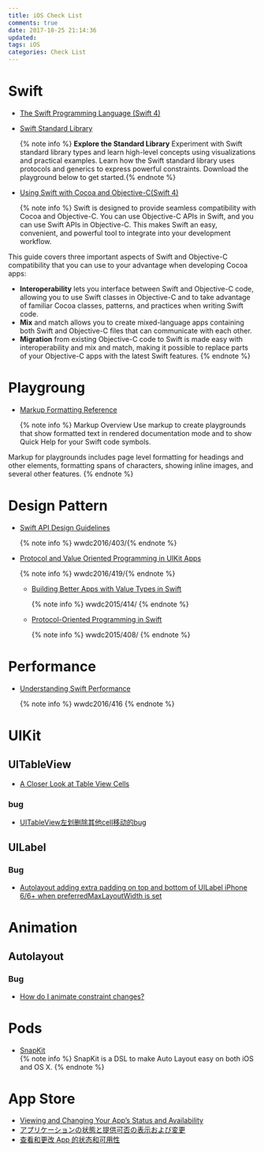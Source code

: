 ```yaml
---
title: iOS Check List
comments: true
date: 2017-10-25 21:14:36
updated:
tags: iOS
categories: Check List
---
```


# Swift
* [The Swift Programming Language (Swift 4)](https://developer.apple.com/library/content/documentation/Swift/Conceptual/Swift_Programming_Language/index.html#//apple_ref/doc/uid/TP40014097-CH3-ID0)

* [Swift Standard Library](https://developer.apple.com/documentation/swift)

	{% note info %} **Explore the Standard Library**
Experiment with Swift standard library types and learn high-level concepts using visualizations and practical examples. Learn how the Swift standard library uses protocols and generics to express powerful constraints. Download the playground below to get started.{% endnote %}
<!-- more -->

* [Using Swift with Cocoa and Objective-C(Swift 4)](https://developer.apple.com/library/content/documentation/Swift/Conceptual/BuildingCocoaApps/index.html#//apple_ref/doc/uid/TP40014216-CH2-ID0)
	
	{% note info %}
Swift is designed to provide seamless compatibility with Cocoa and Objective-C. You can use Objective-C APIs in Swift, and you can use Swift APIs in Objective-C. This makes Swift an easy, convenient, and powerful tool to integrate into your development workflow.

This guide covers three important aspects of Swift and Objective-C compatibility that you can use to your advantage when developing Cocoa apps:

* **Interoperability** lets you interface between Swift and Objective-C code, allowing you to use Swift classes in Objective-C and to take advantage of familiar Cocoa classes, patterns, and practices when writing Swift code.
* **Mix** and match allows you to create mixed-language apps containing both Swift and Objective-C files that can communicate with each other.
* **Migration** from existing Objective-C code to Swift is made easy with interoperability and mix and match, making it possible to replace parts of your Objective-C apps with the latest Swift features.
{% endnote %}

# Playgroung
* [Markup Formatting Reference](https://developer.apple.com/library/content/documentation/Xcode/Reference/xcode_markup_formatting_ref/index.html#//apple_ref/doc/uid/TP40016497-CH2-SW1)  

	{% note info %}
Markup Overview
Use markup to create playgrounds that show formatted text in rendered documentation mode and to show Quick Help for your Swift code symbols.

Markup for playgrounds includes page level formatting for headings and other elements, formatting spans of characters, showing inline images, and several other features.
{% endnote %}

# Design Pattern

* [Swift API Design Guidelines](https://developer.apple.com/videos/play/wwdc2016/403/)

	{% note info %}
wwdc2016/403/{% endnote %}

* [Protocol and Value Oriented Programming in UIKit Apps](https://developer.apple.com/videos/play/wwdc2016/419/)  

	{% note info %}
wwdc2016/419/{% endnote %}
	
	* [Building Better Apps with Value Types in Swift](https://developer.apple.com/videos/play/wwdc2015/414/)
	
		{% note info %}
		wwdc2015/414/ {% endnote %}
		
	* [Protocol-Oriented Programming in Swift](https://developer.apple.com/videos/play/wwdc2015/408/)
	
		{% note info %}
		wwdc2015/408/ {% endnote %}

# Performance
* [Understanding Swift Performance](https://developer.apple.com/videos/play/wwdc2016/416/)

	{% note info %} wwdc2016/416 {% endnote %}
	
# UIKit
## UITableView
* [A Closer Look at Table View Cells](https://developer.apple.com/library/content/documentation/UserExperience/Conceptual/TableView_iPhone/TableViewCells/TableViewCells.html#//apple_ref/doc/uid/TP40007451-CH7-SW1)

### bug
* [UITableView左划删除其他cell移动的bug](http://www.jianshu.com/p/19e667dc0c70)

## UILabel
### Bug
* [Autolayout adding extra padding on top and bottom of UILabel iPhone 6/6+ when preferredMaxLayoutWidth is set](https://stackoverflow.com/questions/26918756/autolayout-adding-extra-padding-on-top-and-bottom-of-uilabel-iphone-6-6-when-pr)

# Animation
## Autolayout
### Bug
* [How do I animate constraint changes?](https://stackoverflow.com/questions/12622424/how-do-i-animate-constraint-changes)

# Pods
* [SnapKit](http://snapkit.io/docs/)  
	{% note info %}
SnapKit is a DSL to make Auto Layout easy on both iOS and OS X. {% endnote %}

# App Store
* [Viewing and Changing Your App’s Status and Availability](https://developer.apple.com/library/content/documentation/LanguagesUtilities/Conceptual/iTunesConnect_Guide/Chapters/ChangingAppStatus.html#//apple_ref/doc/uid/TP40011225-CH30-SW1)
* [アプリケーションの状態と提供可否の表示および変更](https://developer.apple.com/library/content/documentation/LanguagesUtilities/Conceptual/iTunesConnect_Guide_Jpn/Chapters/ChangingAppStatus.html#//apple_ref/doc/uid/TP40014483-CH30-SW1)
* [查看和更改 App 的状态和可用性](https://developer.apple.com/library/content/documentation/LanguagesUtilities/Conceptual/iTunesConnect_Guide_zh_CN/Chapters/ChangingAppStatus.html#//apple_ref/doc/uid/TP40016325-CH30-SW1)
